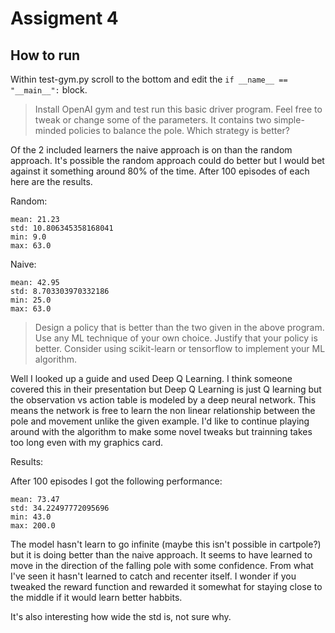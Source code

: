 # Assigment 4

## How to run
Within test-gym.py scroll to the bottom and edit the `if __name__ == "__main__":` block.

> Install OpenAI gym and test run this basic driver program. Feel free to tweak or change some of the parameters.
> It contains two simple-minded policies to balance the pole. Which strategy is better? 

Of the 2 included learners the naive approach is on than the random approach. It's possible the random approach could do better but I would bet against it something around 80% of the time. After 100 episodes of each here are the results.

Random:
```
mean: 21.23 
std: 10.806345358168041 
min: 9.0 
max: 63.0
```

Naive:
```
mean: 42.95
std: 8.703303970332186 
min: 25.0
max: 63.0
```

> Design a policy that is better than the two given in the above program.
> Use any ML technique of your own choice. Justify that your policy is better.
> Consider using scikit-learn or tensorflow to implement your ML algorithm. 

Well I looked up a guide and used Deep Q Learning. I think someone covered this in their presentation but Deep Q Learning is just Q learning but the observation vs action table is modeled by a deep neural network. This means the network is free to learn the non linear relationship between the pole and movement unlike the given example. I'd like to continue playing around with the algorithm to make some novel tweaks but trainning takes too long even with my graphics card.

Results:

After 100 episodes I got the following performance:
```
mean: 73.47
std: 34.22497772095696
min: 43.0 
max: 200.0
```

The model hasn't learn to go infinite (maybe this isn't possible in cartpole?) but it is doing better than the naive approach. It seems to have learned to move in the direction of the falling pole with some confidence. From what I've seen it hasn't learned to catch and recenter itself. I wonder if you tweaked the reward function and rewarded it somewhat for staying close to the middle if it would learn better habbits.

It's also interesting how wide the std is, not sure why.
